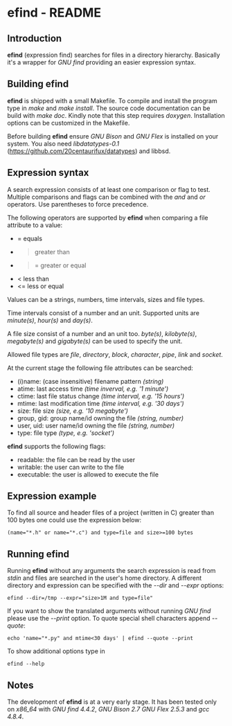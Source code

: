 # efind - README

## Introduction

**efind** (expression find) searches for files in a directory hierarchy.
Basically it's a wrapper for *GNU find* providing an easier expression syntax.

## Building efind

**efind** is shipped with a small Makefile. To compile and install the program
type in *make* and *make install*. The source code documentation can be build
with *make doc*. Kindly note that this step requires *doxygen*. Installation
options can be customized in the Makefile.

Before building **efind** ensure *GNU Bison* and *GNU Flex* is installed on
your system. You also need *libdatatypes-0.1*
(https://github.com/20centaurifux/datatypes) and libbsd.

## Expression syntax

A search expression consists of at least one comparison or flag to test.
Multiple comparisons and flags can be combined with the *and* and *or*
operators. Use parentheses to force precedence.

The following operators are supported by **efind** when comparing a file
attribute to a value:

* = equals
* > greater than
* >= greater or equal
* < less than
* <= less or equal

Values can be a strings, numbers, time intervals, sizes and file types.

Time intervals consist of a number and an unit. Supported units are
*minute(s)*, *hour(s)* and *day(s)*.

A file size consist of a number and an unit too. *byte(s)*, *kilobyte(s)*,
*megabyte(s)* and *gigabyte(s)* can be used to specify the unit.

Allowed file types are *file*, *directory*, *block*, *character*, *pipe*,
*link* and *socket*.

At the current stage the following file attributes can be searched:

* (i)name: (case insensitive) filename pattern *(string)*
* atime: last access time *(time inverval, e.g. '1 minute')*
* ctime: last file status change *(time interval, e.g. '15 hours')* 
* mtime: last modification time *(time interval, e.g. '30 days')*
* size: file size *(size, e.g. '10 megabyte')*
* group, gid: group name/id owning the file *(string, number)*
* user, uid: user name/id owning the file *(string, number)*
* type: file type *(type, e.g. 'socket')*

**efind** supports the following flags:

* readable: the file can be read by the user
* writable: the user can write to the file
* executable: the user is allowed to execute the file

## Expression example

To find all source and header files of a project (written in C) greater than
100 bytes one could use the expression below:

	(name="*.h" or name="*.c") and type=file and size>=100 bytes

## Running efind

Running **efind** without any arguments the search expression is read from
*stdin* and files are searched in the user's home directory. A different
directory and expression can be specified with the *--dir* and *--expr*
options:

	efind --dir=/tmp --expr="size>1M and type=file"

If you want to show the translated arguments without running *GNU find* please
use the *--print* option. To quote special shell characters append *--quote*:

	echo 'name="*.py" and mtime<30 days' | efind --quote --print

To show additional options type in

	efind --help

## Notes

The development of **efind** is at a very early stage. It has been tested only
on *x86_64* with *GNU find 4.4.2*, *GNU Bison 2.7* *GNU Flex 2.5.3* and *gcc
4.8.4*.
